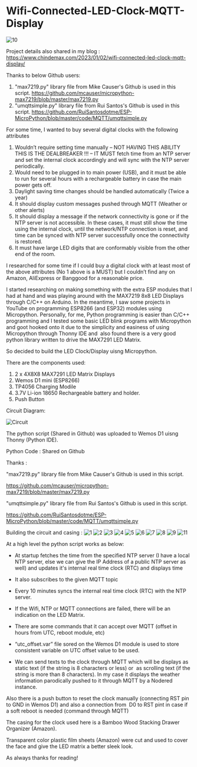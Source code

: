 # Wifi-Connected-LED-Clock-MQTT-Display

![10](https://user-images.githubusercontent.com/51185952/210281102-dbef34e3-bebc-47a2-94c7-a309b42a4639.jpg)

Project details also shared in my blog : https://www.chindemax.com/2023/01/02/wifi-connected-led-clock-mqtt-display/

Thanks to below Github users: 
1. "max7219.py" library file from Mike Causer's Github is used in this script.
https://github.com/mcauser/micropython-max7219/blob/master/max7219.py
2. "umqttsimple.py" library file from Rui Santos's Github is used in this script.
https://github.com/RuiSantosdotme/ESP-MicroPython/blob/master/code/MQTT/umqttsimple.py

For some time, I wanted to buy several digital clocks with the following attributes

1. Wouldn’t require setting time manually – NOT HAVING THIS ABILITY THIS IS THE DEALBREAKER !!! – IT MUST fetch time from an NTP server and set the internal clock accordingly and will sync with the NTP server periodically.
2. Would need to be plugged in to main power (USB), and it must be able to run for several hours with a rechargeable battery in case the main power gets off.
3. Daylight saving time changes should be handled automatically (Twice a year)
4. It should display custom messages pushed through MQTT (Weather or other alerts)
5. It should display a message if the network connectivity is gone or if the NTP server is not accessible. In these cases, it must still show the time using the internal clock, until the network/NTP connection is reset, and time can be synced with NTP server successfully once the connectivity is restored.
6. It must have large LED digits that are conformably visible from the other end of the room.

I researched for some time if I could buy a digital clock with at least most of the above attributes (No 1 above is a MUST) but I couldn’t find any on Amazon, AliExpress or Banggood for a reasonable price.

I started researching on making something with the extra ESP modules that I had at hand and was playing around with the MAX7219 8x8 LED Displays through C/C++ on Arduino. In the meantime, I saw some projects in YouTube on programming ESP8266 (and ESP32) modules using Micropython. Personally, for me, Python programming is easier than C/C++ programming and I tested some basic LED blink programs with Micropython and goot hooked onto it due to the simplicity and easiness of using Micropython through Thonny IDE and  also found there is a very good python library written to drive the MAX7291 LED Matrix.

So decided to build the LED Clock/Display uisng Micropython.

There are the components used:

1. 2 x 4X8X8 MAX7291 LED Matrix Displays
2. Wemos D1 mini (ESP8266)
3. TP4056 Charging Modile
4. 3.7V Li-ion 18650 Rechargeable battery and holder.
5. Push Button

Circuit Diagram:

![Circuit](https://user-images.githubusercontent.com/51185952/210280613-6f356eb0-2a25-4609-85ac-7f9d121d5ccc.png)

The python script (Shared in Github) was uploaded to Wemos D1 uisng Thonny (Python IDE).

Python Code : Shared on Github

Thanks :

"max7219.py" library file from Mike Causer's Github is used in this script.

https://github.com/mcauser/micropython-max7219/blob/master/max7219.py

"umqttsimple.py" library file from Rui Santos's Github is used in this script.

https://github.com/RuiSantosdotme/ESP-MicroPython/blob/master/code/MQTT/umqttsimple.py

Building the circuit and casing :
![1](https://user-images.githubusercontent.com/51185952/210281009-30eb4077-5f7c-4246-93a5-9565e36f1c89.jpg)
![2](https://user-images.githubusercontent.com/51185952/210281019-2dd4b813-a928-458c-af63-83a4794fe4e8.jpg)
![3](https://user-images.githubusercontent.com/51185952/210281026-3846116f-d294-49cd-b632-dc54f0106dc7.jpg)
![4](https://user-images.githubusercontent.com/51185952/210281033-725e7f84-4c96-447d-a653-791203bec12d.jpg)
![5](https://user-images.githubusercontent.com/51185952/210281047-31e5e967-60fd-4029-8230-b7da2d59f15a.jpg)
![6](https://user-images.githubusercontent.com/51185952/210281059-6483dafb-72f7-437e-939f-211621a82f59.jpg)
![7](https://user-images.githubusercontent.com/51185952/210281066-d9fa4d18-e049-47d6-8f4a-8c61bd857cf2.jpg)
![8](https://user-images.githubusercontent.com/51185952/210281072-e7a4c67a-187f-434a-af2f-209d40eb92fa.jpg)
![9](https://user-images.githubusercontent.com/51185952/210281076-9a574e1d-d20a-4398-8dde-cafe0cfe8205.jpg)
![11](https://user-images.githubusercontent.com/51185952/210281086-78cc2c9a-faf0-4217-944a-89d9f11d8dad.jpg)

At a high level the python script works as below:

- At startup fetches the time from the specified NTP server (I have a local NTP server, else we can give the IP Address of a public NTP server as well) and updates it's internal real time clock (RTC) and displays time

- It also subscribes to the given MQTT topic

- Every 10 minutes syncs the internal real time clock (RTC) with the NTP server.

- If the Wifi, NTP or MQTT connections are failed, there will be an indication on the LED Matrix.

- There are some commands that it can accept over MQTT (offset in hours from UTC, reboot module, etc)

- “utc_offset.var” file sored on the Wemos D1 module is used to store consistent variable on UTC offset value to be used.

- We can send texts to the clock through MQTT which will be displays as static text (if the string is 8 characters or less) or  as scrolling text (if the string is more than 8 characters). In my case it displays the weather information parodically pushed to it through MQTT by a Nodered instance.




Also there is a push button to reset the clock manually (connecting RST pin to GND in Wemos D1) and also a connection from  D0 to RST pint in case if a soft reboot is needed (command through MQTT)

The casing for the clock used here is a Bamboo Wood Stacking Drawer Organizer (Amazon).

Transparent color plastic film sheets (Amazon) were cut and used to cover the face and give the LED matrix a better sleek look.

As always thanks for reading!
